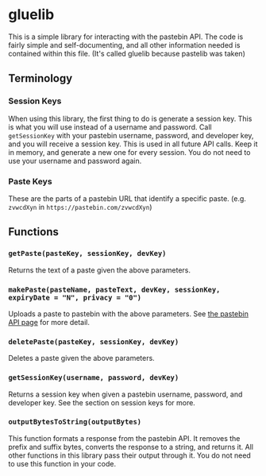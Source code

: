 # gluelib
This is a simple library for interacting with the pastebin API. The code is fairly simple and self-documenting, and all other information needed is contained within this file.
(It's called gluelib because pastelib was taken)

## Terminology
### Session Keys
When using this library, the first thing to do is generate a session key. This is what you will use instead of a username and password. Call `getSessionKey` with your pastebin username, password, and developer key, and you will receive a session key. This is used in all future API calls. Keep it in memory, and generate a new one for every session. You do not need to use your username and password again.

### Paste Keys
These are the parts of a pastebin URL that identify a specific paste. (e.g. `zvwcdXyn` in `https://pastebin.com/zvwcdXyn`)

## Functions

### `getPaste(pasteKey, sessionKey, devKey)`
Returns the text of a paste given the above parameters.

### `makePaste(pasteName, pasteText, devKey, sessionKey, expiryDate = "N", privacy = "0")`
Uploads a paste to pastebin with the above parameters. See [the pastebin API page](https://pastebin.com/doc_api "the pastebin API page") for more detail.

### `deletePaste(pasteKey, sessionKey, devKey)`
Deletes a paste given the above parameters.

### `getSessionKey(username, password, devKey)`
Returns a session key when given a pastebin username, password, and developer key. See the section on session keys for more.

### `outputBytesToString(outputBytes)`
This function formats a response from the pastebin API. It removes the prefix and suffix bytes, converts the response to a string, and returns it. All other functions in this library pass their output through it. You do not need to use this function in your code.

